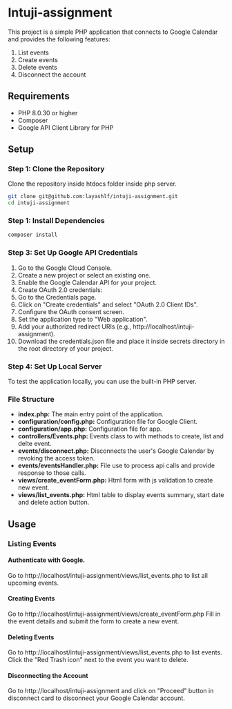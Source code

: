 # Intuji-assignment
This project is a simple PHP application that connects to Google Calendar and provides the following features:
1. List events
2. Create events
3. Delete events
4. Disconnect the account

## Requirements

- PHP  8.0.30 or higher
- Composer
- Google API Client Library for PHP

## Setup

### Step 1: Clone the Repository
Clone the repository inside htdocs folder inside php server.

```sh
git clone git@github.com:layashlf/intuji-assignment.git
cd intuji-assignment
```

### Step 1: Install Dependencies
```sh
composer install
```

### Step 3: Set Up Google API Credentials

1. Go to the Google Cloud Console.
2. Create a new project or select an existing one.
3. Enable the Google Calendar API for your project.
4. Create OAuth 2.0 credentials:
5. Go to the Credentials page.
6. Click on "Create credentials" and select "OAuth 2.0 Client IDs".
7. Configure the OAuth consent screen.
8. Set the application type to "Web application".
9. Add your authorized redirect URIs (e.g., http://localhost/intuji-assignment).
10. Download the credentials.json file and place it inside secrets directory in the root directory of your project.


### Step 4: Set Up Local Server
To test the application locally, you can use the built-in PHP server.


### File Structure
- **index.php:** The main entry point of the application.
- **configuration/config.php:** Configuration file for Google Client.
- **configuration/app.php:** Configuration file for app.
- **controllers/Events.php:** Events class to with methods to create, list and delte event.
- **events/disconnect.php:** Disconnects the user's Google Calendar by revoking the access token.
- **events/eventsHandler.php:** File use to process api calls and provide response to those calls.
- **views/create_eventForm.php:** Html form with js validation to create new event.
- **views/list_events.php:** Html table to display events summary, start date and delete action button.



## Usage
### Listing Events
#### Authenticate with Google.
Go to http://localhost/intuji-assignment/views/list_events.php to list all upcoming events.
#### Creating Events
Go to http://localhost/intuji-assignment/views/create_eventForm.php Fill in the event details and submit the form to create a new event.
#### Deleting Events
Go to http://localhost/intuji-assignment/views/list_events.php to list events.
Click the "Red Trash icon" next to the event you want to delete.
#### Disconnecting the Account
Go to http://localhost/intuji-assignment and click on "Proceed" button in disconnect card to disconnect your Google Calendar account.